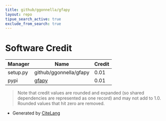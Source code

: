 ```yaml
---
title: github/ggonnella/gfapy
layout: repo
tipue_search_active: true
exclude_from_search: true
---
```

# Software Credit

|Manager|Name|Credit|
|-------|----|------|
|setup.py|github/ggonnella/gfapy|0.01|
|pypi|[gfapy](https://github.com/ggonnella/gfapy)|0.01|


> Note that credit values are rounded and expanded (so shared dependencies are represented as one record) and may not add to 1.0. Rounded values that hit zero are removed.


- Generated by [CiteLang](https://github.com/vsoch/citelang)
